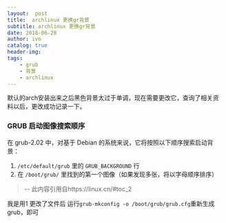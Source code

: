 ```yaml
---
layout:  post
title:  archlinux 更换gr背景
subtitle: archlinux 更换gr背景 
date: 2018-06-28
author: ivo
catalog: true
header-img:
tags:
    - grub 
    - 背景
    - archlinux
---
```

默认的arch安装出来之后黑色背景太过于单调，现在需要更改它，查询了相关资料以后，更改成功记录一下。
### GRUB 启动图像搜索顺序

在 grub-2.02 中，对基于 Debian 的系统来说，它将按照以下顺序搜索启动背景：

1.  `/etc/default/grub` 里的 `GRUB_BACKGROUND` 行 
2.  在 `/boot/grub/` 里找到的第一个图像（如果发现多张，将以字母顺序排序）
>
> --  此内容引用自https://linux.cn/#toc_2

我是用1 更改了文件后
运行`grub-mkconfig -o /boot/grub/grub.cfg`重新生成grub，即可

